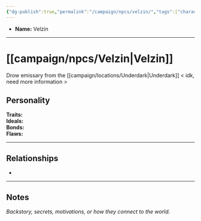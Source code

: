 ```yaml
---
{"dg-publish":true,"permalink":"/campaign/npcs/velzin/","tags":["character","npc"],"noteIcon":"","created":"2025-10-26T19:38:34.989-07:00","updated":"2025-10-27T16:39:07.226-07:00"}
---
```



<p><span><ul>
<li dir="auto"><strong>Name:</strong> Velzin</li>
</ul></span></p>

---

# [[campaign/npcs/Velzin\|Velzin]]
Drow emissary from the [[campaign/locations/Underdark\|Underdark]] < idk, need more information >
## Personality
**Traits:**  
**Ideals:**  
**Bonds:**  
**Flaws:**  

---

## Relationships
- 

---

## Notes
*Backstory, secrets, motivations, or how they connect to the world.*